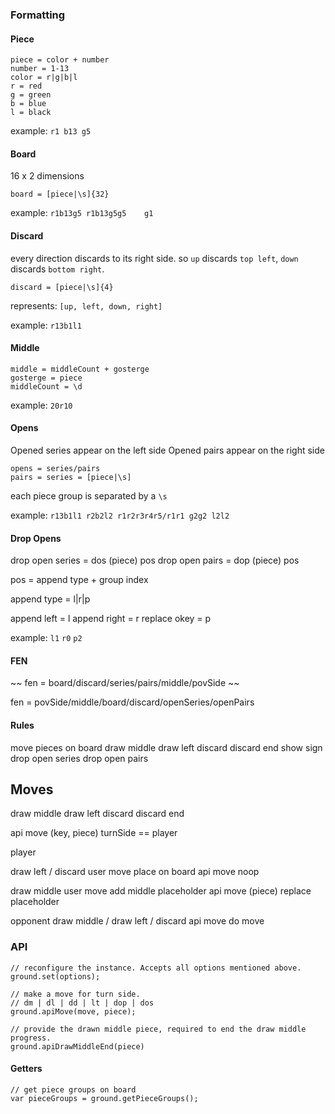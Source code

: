 ### Formatting

#### Piece

```
piece = color + number
number = 1-13
color = r|g|b|l
r = red
g = green
b = blue
l = black
```

example: `r1 b13 g5`

#### Board

16 x 2 dimensions

```
board = [piece|\s]{32}
```

example: `r1b13g5 r1b13g5g5    g1`

#### Discard

every direction discards to its right side.
so `up` discards `top left`, `down` discards `bottom right`.

```
discard = [piece|\s]{4}
```

represents: `[up, left, down, right]`

example: `r13b1l1 `

#### Middle

```
middle = middleCount + gosterge
gosterge = piece
middleCount = \d
```

example: `20r10`

#### Opens

Opened series appear on the left side
Opened pairs appear on the right side

```
opens = series/pairs
pairs = series = [piece|\s]
```

each piece group is separated by a `\s`

example: `r13b1l1 r2b2l2 r1r2r3r4r5/r1r1 g2g2 l2l2`


#### Drop Opens

drop open series = dos (piece) pos
drop open pairs = dop (piece) pos

pos = append type + group index

append type = l|r|p

append left = l
append right = r
replace okey = p

example: `l1` `r0` `p2`

#### FEN

~~ fen = board/discard/series/pairs/middle/povSide ~~

fen = povSide/middle/board/discard/openSeries/openPairs


#### Rules

move pieces on board
draw middle
draw left
discard
discard end
show sign
drop open series
drop open pairs

## Moves

draw middle
draw left
discard
discard end

api move (key, piece)
  turnSide == player

player

draw left / discard
  user move place on board
  api move noop

draw middle
  user move add middle placeholder
  api move (piece) replace placeholder

opponent
  draw middle / draw left / discard
    api move do move


### API

    // reconfigure the instance. Accepts all options mentioned above.
    ground.set(options);

    // make a move for turn side.
    // dm | dl | dd | lt | dop | dos
    ground.apiMove(move, piece);

    // provide the drawn middle piece, required to end the draw middle progress.
    ground.apiDrawMiddleEnd(piece)


#### Getters

    // get piece groups on board
    var pieceGroups = ground.getPieceGroups();
